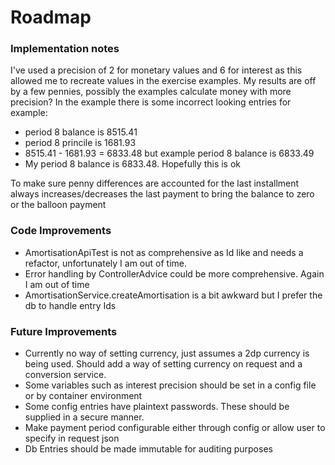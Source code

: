 # Roadmap

### Implementation notes

I've used a precision of 2 for monetary values and 6 for interest as this allowed me to recreate values in the exercise examples.
My results are off by a few pennies, possibly the examples calculate money with more precision?
In the example there is some incorrect looking entries for example:

- period 8 balance is 8515.41
- period 8 princile is 1681.93
- 8515.41 - 1681.93 = 6833.48 but example period 8 balance is 6833.49
- My period 8 balance is 6833.48. Hopefully this is ok

To make sure penny differences are accounted for the last installment always increases/decreases the last payment to bring the balance to zero or the balloon payment

### Code Improvements

- AmortisationApiTest is not as comprehensive as Id like and needs a refactor, unfortunately I am out of time.
- Error handling by ControllerAdvice could be more comprehensive. Again I am out of time
- AmortisationService.createAmortisation is a bit awkward but I prefer the db to handle entry Ids

### Future Improvements

- Currently no way of setting currency, just assumes a 2dp currency is being used. Should add a way of setting currency on request and a conversion service.
- Some variables such as interest precision should be set in a config file or by container environment
- Some config entries have plaintext passwords. These should be supplied in a secure manner.
- Make payment period configurable either through config or allow user to specify in request json
- Db Entries should be made immutable for auditing purposes